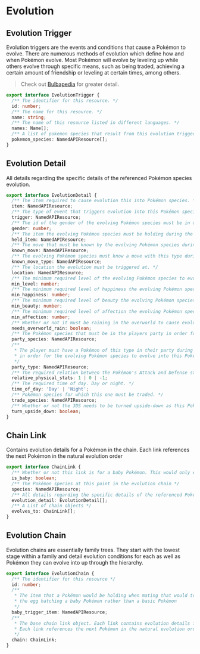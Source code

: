 # Evolution

## Evolution Trigger

Evolution triggers are the events and conditions that cause a Pokémon to evolve.
There are numerous methods of evolution which define how and when Pokémon evolve.
Most Pokémon will evolve by leveling up while others evolve through specific means,
such as being traded, achieving a certain amount of friendship or leveling at certain times, among others.

> Check out [Bulbapedia](https://bulbapedia.bulbagarden.net/wiki/Methods_of_evolution) for greater detail.

```ts
export interface EvolutionTrigger {
  /** The identifier for this resource. */
  id: number;
  /** The name for this resource. */
  name: string;
  /** The name of this resource listed in different languages. */
  names: Name[];
  /** A list of pokemon species that result from this evolution trigger. */
  pokemon_species: NamedAPIResource[];
}
```

## Evolution Detail

All details regarding the specific details of the referenced Pokémon species evolution.

```ts
export interface EvolutionDetail {
  /** The item required to cause evolution this into Pokémon species. */
  item: NamedAPIResource;
  /** The type of event that triggers evolution into this Pokémon species. */
  trigger: NamedAPIResource;
  /** The id of the gender of the evolving Pokémon species must be in order to evolve into this Pokémon species. */
  gender: number;
  /** The item the evolving Pokémon species must be holding during the evolution trigger event to evolve into this Pokémon species. */
  held_item: NamedAPIResource;
  /** The move that must be known by the evolving Pokémon species during the evolution trigger event in order to evolve into this Pokémon species. */
  known_move: NamedAPIResource;
  /** The evolving Pokémon species must know a move with this type during the evolution trigger event in order to evolve into this Pokémon species. */
  known_move_type: NamedAPIResource;
  /** The location the evolution must be triggered at. */
  location: NamedAPIResource;
  /** The minimum required level of the evolving Pokémon species to evolve into this Pokémon species. */
  min_level: number;
  /** The minimum required level of happiness the evolving Pokémon species to evolve into this Pokémon species. */
  min_happiness: number;
  /** The minimum required level of beauty the evolving Pokémon species to evolve into this Pokémon species. */
  min_beauty: number;
  /** The minimum required level of affection the evolving Pokémon species to evolve into this Pokémon species. */
  min_affection: number;
  /** Whether or not it must be raining in the overworld to cause evolution this Pokémon species. */
  needs_overworld_rain: boolean;
  /** The Pokémon species that must be in the players party in order for the evolving Pokémon species to evolve into this Pokémon species. */
  party_species: NamedAPIResource;
  /**
   * The player must have a Pokémon of this type in their party during the evolution trigger event
   * in order for the evolving Pokémon species to evolve into this Pokémon species.
   */
  party_type: NamedAPIResource;
  /** The required relation between the Pokémon's Attack and Defense stats. 1 means Attack > Defense. 0 means Attack = Defense. -1 means Attack < Defense. */
  relative_physical_stats: 1 | 0 | -1;
  /** The required time of day. Day or night. */
  time_of_day: 'Day' | 'Night';
  /** Pokémon species for which this one must be traded. */
  trade_species: NamedAPIResource;
  /** Whether or not the 3DS needs to be turned upside-down as this Pokémon levels up. */
  turn_upside_down: boolean;
}
```

## Chain Link

Contains evolution details for a Pokémon in the chain.
Each link references the next Pokémon in the natural evolution order

```ts
export interface ChainLink {
  /** Whether or not this link is for a baby Pokémon. This would only ever be true on the base link */
  is_baby: boolean;
  /** The Pokémon species at this point in the evolution chain */
  species: NamedAPIResource;
  /** All details regarding the specific details of the referenced Pokémon species evolution */
  evolution_detail: EvolutionDetail[];
  /** A List of chain objects */
  evolves_to: ChainLink[];
}
```

## Evolution Chain

Evolution chains are essentially family trees. They start with the lowest stage within a family and detail
evolution conditions for each as well as Pokémon they can evolve into up through the hierarchy.

```ts
export interface EvolutionChain {
  /** The identifier for this resource */
  id: number;
  /**
   * The item that a Pokémon would be holding when mating that would trigger
   * the egg hatching a baby Pokémon rather than a basic Pokémon
   */
  baby_trigger_item: NamedAPIResource;
  /**
   * The base chain link object. Each link contains evolution details for a Pokémon in the chain.
   * Each link references the next Pokémon in the natural evolution order
   */
  chain: ChainLink;
}
```
